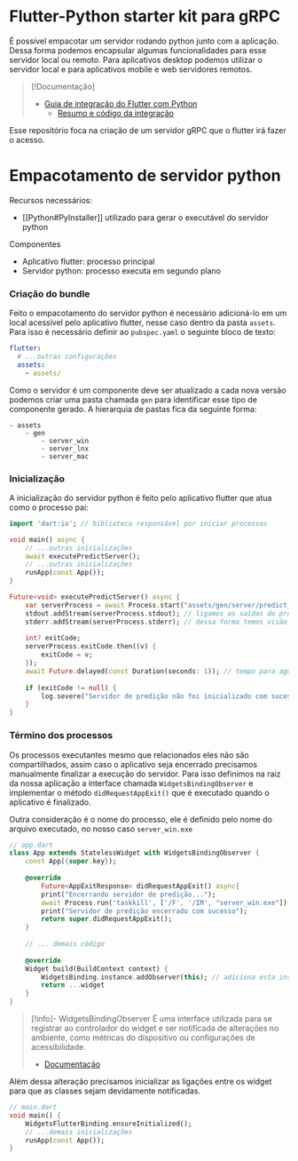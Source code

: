 # Flutter-Python starter kit para gRPC

É possível empacotar um servidor rodando python junto com a aplicação. Dessa forma podemos encapsular algumas funcionalidades para esse servidor local ou remoto. Para aplicativos desktop podemos utilizar o servidor local e para aplicativos mobile e web servidores remotos.

> [!Documentação]
> - [Guia de integração do Flutter com Python](https://dev.to/maximsaplin/integrating-flutter-all-6-platforms-and-python-a-comprehensive-guide-4ipo)
>   - [Resumo e código da integração](https://github.com/maxim-saplin/flutter_python_starter)

Esse repositório foca na criação de um servidor gRPC que o flutter irá fazer o acesso.

# Empacotamento de servidor python

Recursos necessários:

- [[Python#PyInstaller]] utilizado para gerar o executável do servidor python

Componentes
- Aplicativo flutter: processo principal
- Servidor python: processo executa em segundo plano

### Criação do bundle

Feito o empacotamento do servidor python é necessário adicioná-lo em um local acessível pelo aplicativo flutter, nesse caso dentro da pasta `assets`. Para isso é necessário definir ao `pubspec.yaml` o seguinte bloco de texto:

```yml
flutter:
  # ...outras configurações
  assets:
    - assets/
```

Como o servidor é um componente deve ser atualizado a cada nova versão podemos criar uma pasta chamada `gen` para identificar esse tipo de componente gerado. A hierarquia de pastas fica da seguinte forma:

```
- assets
	- gen
		- server_win
		- server_lnx
		- server_mac
```
### Inicialização

A inicialização do servidor python é feito pelo aplicativo flutter que atua como o processo pai:

```dart
import 'dart:io'; // biblioteca responsável por iniciar processos

void main() async {
	// ...outras inicializações  
	await executePredictServer();
	// ...outras inicializações  
	runApp(const App());
}

Future<void> executePredictServer() async {
	var serverProcess = await Process.start("assets/gen/server/predict_win/predict_win.exe", []);
	stdout.addStream(serverProcess.stdout); // ligamos as saídas do processo do servidor ao processo do aplicativo
	stderr.addStream(serverProcess.stderr); // dessa forma temos visão do que está ocorrendo
	
	int? exitCode;
	serverProcess.exitCode.then((v) {
		exitCode = v;
	});
	await Future.delayed(const Duration(seconds: 1)); // tempo para aguardar a inicialização do servidor
	
	if (exitCode != null) {
		log.severe("Servidor de predição não foi inicializado com sucesso");
	}
}
```

### Término dos processos

Os processos executantes mesmo que relacionados eles não são compartilhados, assim caso o aplicativo seja encerrado precisamos manualmente finalizar a execução do servidor. Para isso definimos na raiz da nossa aplicação a interface chamada `WidgetsBindingObserver` e implementar o método `didRequestAppExit()` que é executado quando o aplicativo é finalizado.

Outra consideração é o nome do processo, ele é definido pelo nome do arquivo executado, no nosso caso `server_win.exe`

```dart
// app.dart
class App extends StatelessWidget with WidgetsBindingObserver {
	const App({super.key});
	
	@override
		Future<AppExitResponse> didRequestAppExit() async{
		print("Encerrando servidor de predição...");
		await Process.run('taskkill', ['/F', '/IM', "server_win.exe"]); 
		print("Servidor de predição encerrado com sucesso");
		return super.didRequestAppExit();
	}
	
	// ... demais código
	
	@override
	Widget build(BuildContext context) {
		WidgetsBinding.instance.addObserver(this); // adiciona esta instância para ser notificada
		return ...widget
	}
}
```

> [!info]- WidgetsBindingObserver
> É uma interface utilizada para se registrar ao controlador do widget e ser notificada de alterações no ambiente, como métricas do dispositivo ou configurações de acessibilidade.
> - [Documentação](https://api.flutter.dev/flutter/widgets/WidgetsBindingObserver-class.html)

Além dessa alteração precisamos inicializar as ligações entre os widget para que as classes sejam devidamente notificadas.

```dart
// main.dart
void main() {
	WidgetsFlutterBinding.ensureInitialized();
	// ...demais inicializações
	runApp(const App());
}
```